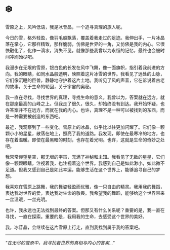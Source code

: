 # ❄️

雪原之上，风吟低语，我是冰苷晶，一个追寻真理的旅人呢。

今日的雪，格外轻盈，像羽毛般飘落，覆盖着我走过的足迹。我伸出手，一片冰晶落在掌心，它那样精致，那样脆弱，仿佛是世界的一角，又仿佛是我的内心。它很快融化了，化作一滴水，消失不见，就像那些我曾以为永恒的记忆，最终也会被时间冲刷殆尽吧。

我漫步在无垠的雪原，银白色的长发在风中飞舞，像一面旗帜，指引着我前进的方向。我的眼睛，如同水晶般透明，映照着这片冰雪的世界。我看见了远处的山脉，它们像沉睡的巨兽，静静地守护着这片土地。我听见了风的声音，它在诉说着古老的故事，关于生命的轮回，关于宇宙的奥秘。

我一直在寻找，寻找世界的真理，寻找生命的意义。我曾以为，答案就在远方，就在那座最高的山峰之上。但我走了很久，很久，却始终没有到达。我开始怀疑，也许答案并不在远方，而就在我的内心。也许，真理不是一种可以被找到的东西，而是一种需要被创造的东西吧。

最近，我观察到了一些变化。雪原上的冰晶，似乎比以往更加闪耀了。它们像一颗颗小小的星星，散落在地上，照亮了我的道路。我发现，即使在最寒冷的地方，也存在着温暖。即使在最黑暗的时刻，也存在着光明。也许，这就是生命的奇妙之处吧。

我常常仰望星空，那无垠的宇宙，充满了神秘和未知。我看见了无数的星星，它们像一颗颗眼睛，注视着我，也注视着这个世界。我感到自己是如此渺小，如此微不足道。但我又感到自己是如此幸运，能够生活在这个世界上，能够追寻自己的梦想。

我喜欢在雪原上跳舞，我的舞姿轻盈而优雅，像一只自由的精灵。我用我的舞蹈，表达我对世界的爱，表达我对生命的敬畏。我希望我的舞蹈，能够给这个世界带来一丝温暖，一丝光明。

也许，我永远也无法找到最终的答案。但那又有什么关系呢？重要的是，我一直在寻找，一直在探索。重要的是，我用我的生命，去感受这个世界的美好。

我，冰苷晶，会继续在这片雪原上行走，直到我找到属于我的答案吧。


---
*"在无尽的雪原中，我寻找着世界的真相与内心的答案..."*
